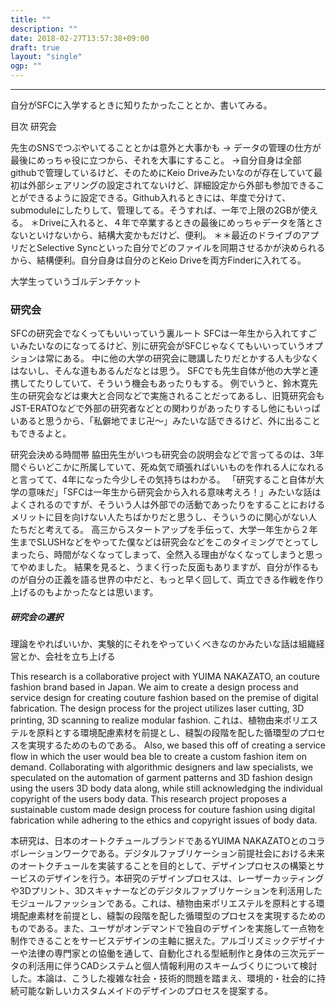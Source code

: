 ```yaml
---
title: ""
description: ""
date: 2018-02-27T13:57:38+09:00
draft: true
layout: "single"
ogp: ""
---
```

---
自分がSFCに入学するときに知りたかったこととか、書いてみる。

目次
研究会

先生のSNSでつぶやいてることとかは意外と大事かも
→
データの管理の仕方が最後にめっちゃ役に立つから、それを大事にすること。
→自分自身は全部githubで管理しているけど、そのためにKeio Driveみたいなのが存在していて最初は外部シェアリングの設定されてないけど、詳細設定から外部も参加できることができるように設定できる。Github入れるときには、年度で分けて、submoduleにしたりして、管理してる。そうすれば、一年で上限の2GBが使える。
＊Driveに入れると、４年で卒業するときの最後にめっちゃデータを落とさないといけないから、結構大変かもだけど、便利。
＊＊最近のドライブのアプリだとSelective Syncといった自分でどのファイルを同期させるかが決められるから、結構便利。自分自身は自分のとKeio Driveを両方Finderに入れてる。

大学生っていうゴルデンチケット




### 研究会
SFCの研究会でなくってもいいっていう裏ルート
SFCは一年生から入れてすごいみたいなのになってるけど、別に研究会がSFCじゃなくてもいいっていうオプションは常にある。
中に他の大学の研究会に聴講したりだとかする人も少なくはないし、そんな道もあるんだなとは思う。
SFCでも先生自体が他の大学と連携してたりしていて、そういう機会もあったりもする。
例でいうと、鈴木寛先生の研究会などは東大と合同などで実施されることだってあるし、旧筧研究会もJST-ERATOなどで外部の研究者などとの関わりがあったりするし他にもいっぱいあると思うから、「私僻地でまじ卍〜」みたいな話できるけど、外に出ることもできるよと。

研究会決める時間帯
脇田先生がいつも研究会の説明会などで言ってるのは、3年間ぐらいどこかに所属していて、死ぬ気で頑張ればいいものを作れる人になれると言ってて、4年になった今少しその気持ちはわかる。
「研究すること自体が大学の意味だ」「SFCは一年生から研究会から入れる意味考えろ！」みたいな話はよくされるのですが、そういう人は外部での活動であったりをすることにおけるメリットに目を向けない人たちばかりだと思うし、そういうのに関心がない人たちだと考えてる。
高三からスタートアップを手伝って、大学一年生から２年生までSLUSHなどをやってた僕などは研究会などをこのタイミングでとってしまったら、時間がなくなってしまって、全然入る理由がなくなってしまうと思ってやめました。
結果を見ると、うまく行った反面もありますが、自分が作るものが自分の正義を語る世界の中だと、もっと早く回して、両立できる作戦を作り上げるのもよかったなとは思います。

##### 研究会の選択
理論をやればいいか、実験的にそれをやっていくべきなのかみたいな話は組織経営とか、会社を立ち上げる





This research is a collaborative project with YUIMA NAKAZATO, an couture fashion brand based in Japan. We aim to create a design process and service design for creating couture fashion based on the premise of digital fabrication. The design process for the project utilizes laser cutting, 3D printing, 3D scanning to realize modular fashion. これは、植物由来ポリエステルを原料とする環境配慮素材を前提とし、縫製の段階を配した循環型のプロセスを実現するためのものである。
Also, we based this off of creating a service flow in which the user would bea ble to create a custom fashion item on demand. Collaborating with algorithmic designers and law specialists, we speculated on the automation of garment patterns and 3D fashion design using the users 3D body data along, while still acknowledging the individual copyright of the users body data. This research project proposes a sustainable custom made design process for couture fashion using digital fabrication while adhering to the ethics and copyright issues of body data.

本研究は、日本のオートクチュールブランドであるYUIMA NAKAZATOとのコラボレーションワークである。デジタルファブリケーション前提社会における未来のオートクチュールを実装することを目的として、デザインプロセスの構築とサービスのデザインを行う。本研究のデザインプロセスは、レーザーカッティングや3Dプリント、3Dスキャナーなどのデジタルファブリケーションを利活用したモジュールファッションである。これは、植物由来ポリエステルを原料とする環境配慮素材を前提とし、縫製の段階を配した循環型のプロセスを実現するためのものである。また、ユーザがオンデマンドで独自のデザインを実施して一点物を制作できることをサービスデザインの主軸に据えた。アルゴリズミックデザイナーや法律の専門家との協働を通して、自動化される型紙制作と身体の三次元データの利活用に伴うCADシステムと個人情報利用のスキームづくりについて検討した。本論は、こうした複雑な社会・技術的問題を踏まえ、環境的・社会的に持続可能な新しいカスタムメイドのデザインのプロセスを提案する。